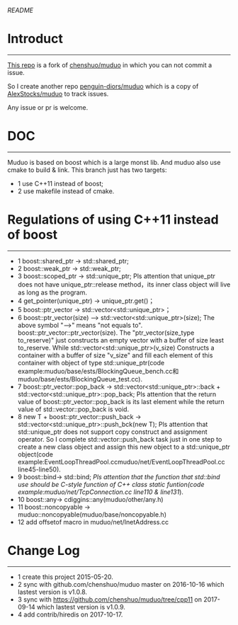 *README*

# Introduct #
---
[This repo](https://github.com/AlexStocks/muduo) is a fork of [chenshuo/muduo](https://github.com/chenshuo/muduo) in which you can not commit a issue.

So I create another repo [penguin-diors/muduo](https://github.com/penguin-diors/muduo) which is a copy of [AlexStocks/muduo](https://github.com/AlexStocks/muduo) to track issues.

Any issue or pr is welcome.

# DOC #
---
Muduo is based on boost which is a large monst lib. And muduo also use cmake to build & link. This branch just has two targets:
- 1 use C++11 instead of boost;
- 2 use makefile instead of cmake.

# Regulations of using C++11 instead of boost #
---
- 1 boost::shared_ptr -> std::shared_ptr;
- 2 boost::weak_ptr -> std::weak_ptr;
- 3 boost::scoped_ptr -> std::unique_ptr;
	Pls attention that unique_ptr does not have unique_ptr::release method，its inner class object will live as long as the program.
- 4 get_pointer(unique_ptr) -> unique_ptr.get()；
- 5 boost::ptr_vector<T> -> std::vector<std::unique_ptr<T>>；
- 6 boost::ptr_vector<T>(size) -\-> std::vector<std::unique_ptr<T>>(size);
    The above symbol "-\->" means "not equals to". boost::ptr_vector<T>::ptr_vector(size). The "ptr_vector(size_type to_reserve)" just constructs an empty vector with a buffer of size least to_reserve. While std::vector<std::unique_ptr<T>>(v_size) Constructs a container with a buffer of size "v_size" and fill each element of this container with object of type std::unique_ptr<T>(code example:muduo/base/ests/BlockingQueue_bench.cc和muduo/base/ests/BlockingQueue_test.cc).
- 7 boost::ptr_vector<T>::pop_back ->  std::vector<std::unique_ptr<T>>::back + std::vector<std::unique_ptr<T>>::pop_back;
    Pls attention that the return value of boost::ptr_vector<T>::pop_back is its last element while the return value of std::vector::pop_back is void.
- 8 new T + boost::ptr_vector<T>::push_back -> std::vector<std::unique_ptr<T>>::push_bck(new T);
    Pls attention that std::unique_ptr does not support copy construct and assignment operator. So I complete std::vector<T>::push_back task just in one step to create a new class object and assign this new object to a std::unique_ptr object(code example:EventLoopThreadPool.ccmuduo/net/EventLoopThreadPool.cc line45-line50).
- 9 boost::bind-> std::bind;
	*Pls attention that the function that std::bind use should be C-style function of C++ class static funtion(code example:muduo/net/TcpConnection.cc line110 & line131*).
- 10 boost::any-> cdiggins::any(muduo/other/any.h)
- 11 boost::noncopyable -> muduo::noncopyable(muduo/base/noncopyable.h)
- 12 add offsetof macro in muduo/net/InetAddress.cc

# Change Log #
---
- 1 create this project 2015-05-20.
- 2 sync with github.com/chenshuo/muduo master on 2016-10-16 which lastest version is v1.0.8.
- 3 sync with https://github.com/chenshuo/muduo/tree/cpp11 on 2017-09-14 which lastest version is v1.0.9.
- 4 add contrib/hiredis on 2017-10-17.
